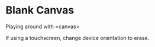 Blank Canvas
============

Playing around with &lt;canvas>

If using a touchscreen, change device orientation to erase.
